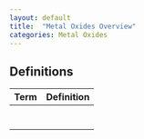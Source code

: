 ```yaml
---
layout: default
title:  "Metal Oxides Overview"
categories: Metal Oxides
---
```


## Definitions

| Term | Definition |
| ----- | ----- |
| | | 
| | | 
| | | 
| | | 
| | | 
| | | 
| | | 